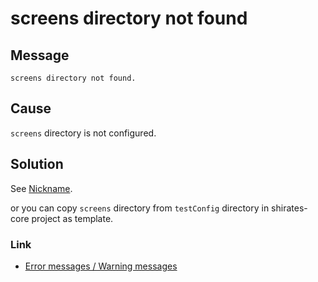# screens directory not found

## Message

`screens directory not found.`

## Cause

`screens` directory is not configured.

## Solution

See [Nickname](../../../classic/basic/selector_and_nickname/nickname/nickname.md).

or you can copy `screens` directory from `testConfig` directory in shirates-core project as template.

### Link

- [Error messages / Warning messages](../error_warning_messages.md)

